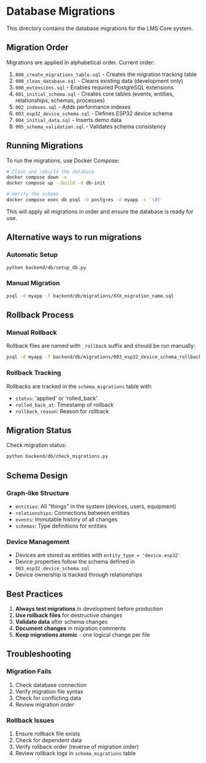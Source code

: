 # Database Migrations

This directory contains the database migrations for the LMS Core system.

## Migration Order

Migrations are applied in alphabetical order. Current order:

1. `000_create_migrations_table.sql` - Creates the migration tracking table
2. `000_clean_database.sql` - Cleans existing data (development only)
3. `000_extensions.sql` - Enables required PostgreSQL extensions
4. `001_initial_schema.sql` - Creates core tables (events, entities, relationships, schemas, processes)
5. `002_indexes.sql` - Adds performance indexes
6. `003_esp32_device_schema.sql` - Defines ESP32 device schema
7. `004_initial_data.sql` - Inserts demo data
8. `005_schema_validation.sql` - Validates schema consistency

## Running Migrations

To run the migrations, use Docker Compose:

```sh
# Clean and rebuild the database
docker compose down -v
docker compose up --build -d db-init

# Verify the schema
docker compose exec db psql -U postgres -d myapp -c '\dt'
```

This will apply all migrations in order and ensure the database is ready for use.

## Alternative ways to run migrations

### Automatic Setup
```bash
python backend/db/setup_db.py
```

### Manual Migration
```bash
psql -d myapp -f backend/db/migrations/XXX_migration_name.sql
```

## Rollback Process

### Manual Rollback
Rollback files are named with `_rollback` suffix and should be run manually:

```bash
psql -d myapp -f backend/db/migrations/003_esp32_device_schema_rollback.sql
```

### Rollback Tracking
Rollbacks are tracked in the `schema_migrations` table with:
- `status`: 'applied' or 'rolled_back'
- `rolled_back_at`: Timestamp of rollback
- `rollback_reason`: Reason for rollback

## Migration Status

Check migration status:
```bash
python backend/db/check_migrations.py
```

## Schema Design

### Graph-like Structure
- `entities`: All "things" in the system (devices, users, equipment)
- `relationships`: Connections between entities
- `events`: Immutable history of all changes
- `schemas`: Type definitions for entities

### Device Management
- Devices are stored as entities with `entity_type = 'device.esp32'`
- Device properties follow the schema defined in `003_esp32_device_schema.sql`
- Device ownership is tracked through relationships

## Best Practices

1. **Always test migrations** in development before production
2. **Use rollback files** for destructive changes
3. **Validate data** after schema changes
4. **Document changes** in migration comments
5. **Keep migrations atomic** - one logical change per file

## Troubleshooting

### Migration Fails
1. Check database connection
2. Verify migration file syntax
3. Check for conflicting data
4. Review migration order

### Rollback Issues
1. Ensure rollback file exists
2. Check for dependent data
3. Verify rollback order (reverse of migration order)
4. Review rollback logs in `schema_migrations` table 